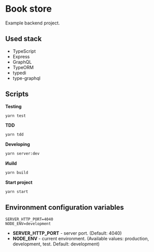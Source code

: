 # Book store

Example backend project.

## Used stack

-   TypeScript
-   Express
-   GraphQL
-   TypeORM
-   typedi
-   type-graphql

## Scripts

**Testing**

```bash
yarn test
```

**TDD**

```bash
yarn tdd
```

**Developing**

```bash
yarn server:dev
```

**Иuild**

```bash
yarn build
```

**Start project**

```bash
yarn start
```

## Environment configuration variables

```env
SERVER_HTTP_PORT=4040
NODE_ENV=development
```

-   **SERVER_HTTP_PORT** - server port. (Default: 4040)
-   **NODE_ENV** - current environment. (Available values: production, development, test. Default: development)
